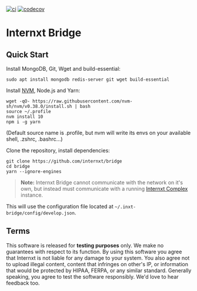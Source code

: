 [![ci](https://github.com/internxt/bridge/actions/workflows/ci.yml/badge.svg)](https://github.com/internxt/bridge/actions/workflows/ci.yml)
[![codecov](https://codecov.io/gh/internxt/bridge/branch/master/graph/badge.svg?token=5D9UW1HSCK)](https://codecov.io/gh/internxt/bridge)

Internxt Bridge
=======================================================================================================

Quick Start
-----------

Install MongoDB, Git, Wget and build-essential:

```
sudo apt install mongodb redis-server git wget build-essential
```

Install [NVM][nvmsite], Node.js and Yarn:

```
wget -qO- https://raw.githubusercontent.com/nvm-sh/nvm/v0.38.0/install.sh | bash
source ~/.profile
nvm install 10
npm i -g yarn
```

(Default source name is .profile, but nvm will write its envs on your available shell, .zshrc, .bashrc...)

Clone the repository, install dependencies:


```
git clone https://github.com/internxt/bridge
cd bridge
yarn --ignore-engines
```

> **Note:** Internxt Bridge cannot communicate with the network on it's own, but 
> instead must communicate with a running 
> [Internxt Complex](https://github.com/internxt/complex) instance.

This will use the configuration file located at `~/.inxt-bridge/config/develop.json`.

Terms
-----

This software is released for **testing purposes** only. We make no guarantees with
respect to its function. By using this software you agree that Internxt is not
liable for any damage to your system. You also agree not to upload illegal
content, content that infringes on other's IP, or information that would be
protected by HIPAA, FERPA, or any similar standard. Generally speaking, you
agree to test the software responsibly. We'd love to hear feedback too.

 [nvmsite]: <https://github.com/nvm-sh/nvm>
